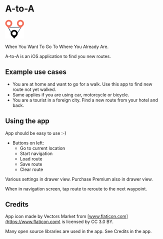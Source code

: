 # A-to-A
        
![A-to-A icon](images/a2a_icon_60x60.png) 

When You Want To Go To Where You Already Are.

A-to-A is an iOS application to find you new routes.

## Example use cases

- You are at home and want to go for a walk. Use this app to find new route not yet walked.
- Same applies if you are using car, motorcycle or bicycle.
- You are a tourist in a foreign city. Find a new route from your hotel and back.

## Using the app

App should be easy to use :-)

- Buttons on left: 
  - Go to current location
  - Start navigation
  - Load route
  - Save route
  - Clear route

Various settings in drawer view. Purchase Premium also in drawer view.

When in navigation screen, tap route to reroute to the next waypoint.

## Credits

App icon made by Vectors Market from [www.flaticon.com](https://www.flaticon.com) is licensed by CC 3.0 BY.

Many open source libraries are used in the app. See Credits in the app.
